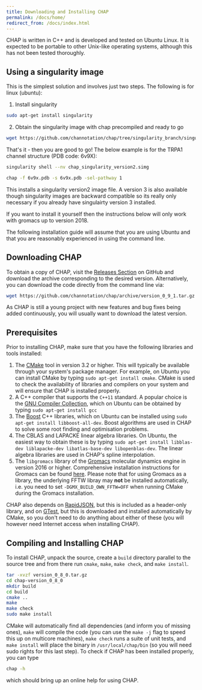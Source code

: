 ```yaml
---
title: Downloading and Installing CHAP
permalink: /docs/home/
redirect_from: /docs/index.html
---
```


[CMake]: https://cmake.org/
[Boost]: http://www.boost.org/
[CBLAS]: http://www.netlib.org/blas/
[LAPACKE]: http://www.netlib.org/lapack/lapacke.html
[Gromacs]: http://www.gromacs.org/
[Gromacs-install]: http://manual.gromacs.org/documentation/
[GCC]: https://gcc.gnu.org/
[GTest]: https://github.com/google/googletest
[CHAP-Download]: https://github.com/channotation/chap/releases


CHAP is written in C++ and is developed and tested on Ubuntu Linux. It is expected to be portable to other Unix-like operating systems, although this has not been tested thoroughly.

## Using a singularity image ##

This is the simplest solution and involves just two steps.  The following is for linux (ubuntu):

1.  Install singularity

```sh
sudo apt-get install singularity
```

2.  Obtain the singularity image with chap precompiled and ready to go

```sh
wget https://github.com/channotation/chap/tree/singularity_branch/singularity_images/chap_singularity_version2.simg
```

That's it - then you are good to go!  The below example is for the TRPA1 channel structure (PDB code: 6v9X):

```sh
singularity shell --nv chap_singularity_version2.simg

chap -f 6v9x.pdb -s 6v9x.pdb -sel-pathway 1
```

This installs a singularity version2 image file.  A version 3 is also available though singularity images are backward compatible so its really only necessary if you already have singulairty version 3 installed.

If you want to install it yourself then the instructions below will only work with gromacs up to version 2018.

The following installation guide will assume that you are using Ubuntu and that you are reasonably experienced in using the command line.

## Downloading CHAP ##

To obtain a copy of CHAP, visit the [Releases Section][CHAP-Download] on GitHub and download the archive corresponding to the desired version. Alternatively, you can download the code directly from the command line via:

```sh
wget https://github.com/channotation/chap/archive/version_0_9_1.tar.gz
```

As CHAP is still a young project with new features and bug fixes being added continuously, you will usually want to download the latest version.


## Prerequisites ##

Prior to installing CHAP, make sure that you have the following libraries and tools installed:

1. The [CMake][CMake] tool in version 3.2 or higher. This will typically be available through your system's package manager. For example, on Ubuntu you can install CMake by typing `sudo apt-get install cmake`. CMake is used to check the availability of libraries and compilers on your system and will ensure that CHAP is installed properly.
2. A C++ compiler that supports the `C++11` standard. A popular choice is the [GNU Compiler Collection][GCC], which on Ubuntu can be obtained by typing `sudo apt-get install gcc`
3. The [Boost][Boost] C++ libraries, which on Ubuntu can be installed using `sudo apt-get install libboost-all-dev`. Boost algorithms are used in CHAP to solve some root finding and optimisation problems.
4. The CBLAS and LAPACKE linear algebra libraries. On Ubuntu, the easiest way to obtain these is by typing `sudo apt-get install libblas-dev liblapacke-dev libatlas-base-dev libopenblas-dev`. The linear algebra libraries are used in CHAP's spline interpolation.
5. The `libgromacs` library of the [Gromacs][Gromacs] molecular dynamics engine in version 2016 or higher. Comprehensive installation instructions for Gromacs can be found [here][Gromacs-install].
Please note that for using Gromacs as a library, the underlying FFTW libray
may **not** be installed automatically, i.e. you need to set
`-DGMX_BUILD_OWN_FFTW=OFF` when running CMake during the Gromacs
installation.

CHAP also depends on [RapidJSON](http://rapidjson.org/), but this is included as a header-only library, and on [GTest][GTest], but this is downloaded and installed automatically by CMake, so you don't need to do anything about either of these (you will however need Internet access when installing CHAP).


## Compiling and Installing CHAP  ##

To install CHAP, unpack the source, create a `build` directory parallel to the source tree and from there run `cmake`, `make`, `make check`, and `make install`.

```bash
tar -xvzf version_0_8_0.tar.gz
cd chap-version_0_8_0
mkdir build
cd build
cmake ..
make
make check
sudo make install
```

CMake will automatically find all dependencies (and inform you of missing ones), `make` will compile the code (you can use the `make -j` flag to speed this up on multicore machines), `make check` runs a suite of unit tests, and `make install` will place the binary in `/usr/local/chap/bin` (so you will need sudo rights for this last step). To check if CHAP has been installed properly, you can type

```bash
chap -h
```

which should bring up an online help for using CHAP.

